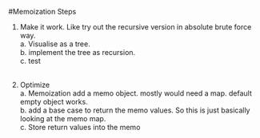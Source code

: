 #Memoization Steps

1. Make it work.
Like try out the recursive version in absolute brute force way. <br />
  a. Visualise as a tree. <br />
  b. implement the tree as recursion. <br />
  c. test <br /><br />

2. Optimize <br />
  a. Memoization
    add a memo object. mostly would need a map.
    default empty object works. <br />
  b. add a base case to return the memo values. So this is just basically looking at the memo map. <br />
  c. Store return values into the memo
